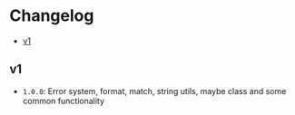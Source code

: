 # Changelog
* [v1](#v1)

## v1
- `1.0.0`: Error system, format, match, string utils, maybe class and some common functionality
